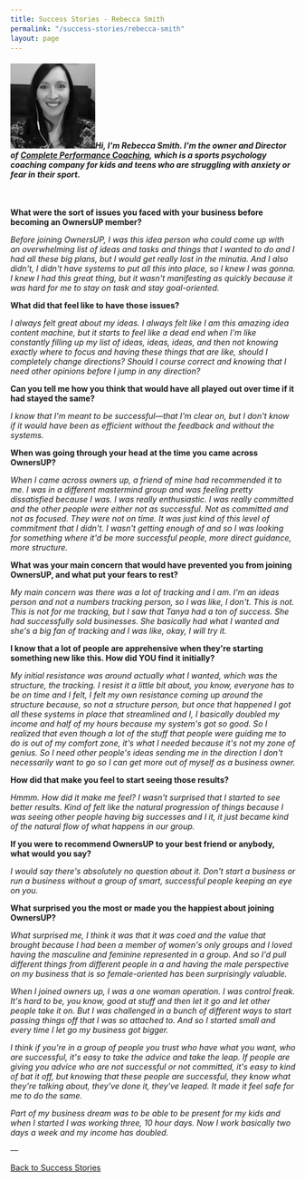 ```yaml
---
title: Success Stories - Rebecca Smith
permalink: "/success-stories/rebecca-smith"
layout: page
---
```


#### *![](/images/success-stories-rebecca-smith.jpg)Hi, I'm Rebecca Smith. I'm the owner and Director of [Complete Performance Coaching](https://completeperformancecoaching.com), which is a sports psychology coaching company for kids and teens who are struggling with anxiety or fear in their sport.*

&nbsp;

**What were the sort of issues you faced with your business before becoming an OwnersUP member?**

*Before joining OwnersUP, I was this idea person who could come up with an overwhelming list of ideas and tasks and things that I wanted to do and I had all these big plans, but I would get really lost in the minutia. And I also didn't, I didn't have systems to put all this into place, so I knew I was gonna. I knew I had this great thing, but it wasn't manifesting as quickly because it was hard for me to stay on task and stay goal-oriented.*

**What did that feel like to have those issues?**

*I always felt great about my ideas. I always felt like I am this amazing idea content machine, but it starts to feel like a dead end when I'm like constantly filling up my list of ideas, ideas, ideas, and then not knowing exactly where to focus and having these things that are like, should I completely change directions? Should I course correct and knowing that I need other opinions before I jump in any direction?*

**Can you tell me how you think that would have all played out over time if it had stayed the same?**

*I know that I'm meant to be successful—that I'm clear on, but I don't know if it would have been as efficient without the feedback and without the systems.*

**When was going through your head at the time you came across OwnersUP?**

*When I came across owners up, a friend of mine had recommended it to me. I was in a different mastermind group and was feeling pretty dissatisfied because I was. I was really enthusiastic. I was really committed and the other people were either not as successful. Not as committed and not as focused. They were not on time. It was just kind of this level of commitment that I didn't. I wasn't getting enough of and so I was looking for something where it'd be more successful people, more direct guidance, more structure.*

**What was your main concern that would have prevented you from joining OwnersUP, and what put your fears to rest?**

*My main concern was there was a lot of tracking and I am. I'm an ideas person and not a numbers tracking person, so I was like, I don't. This is not. This is not for me tracking, but I saw that Tanya had a ton of success. She had successfully sold businesses. She basically had what I wanted and she's a big fan of tracking and I was like, okay, I will try it.*

**I know that a lot of people are apprehensive when they're starting something new like this. How did YOU find it initially?**

*My initial resistance was around actually what I wanted, which was the structure, the tracking. I resist it a little bit about, you know, everyone has to be on time and I felt, I felt my own resistance coming up around the structure because, so not a structure person, but once that happened I got all these systems in place that streamlined and I, I basically doubled my income and half of my hours because my system's got so good. So I realized that even though a lot of the stuff that people were guiding me to do is out of my comfort zone, it's what I needed because it's not my zone of genius. So I need other people's ideas sending me in the direction I don't necessarily want to go so I can get more out of myself as a business owner.*

**How did that make you feel to start seeing those results?**

*Hmmm. How did it make me feel? I wasn't surprised that I started to see better results. Kind of felt like the natural progression of things because I was seeing other people having big successes and I it, it just became kind of the natural flow of what happens in our group.*

**If you were to recommend OwnersUP to your best friend or anybody, what would you say?**

*I would say there's absolutely no question about it. Don't start a business or run a business without a group of smart, successful people keeping an eye on you.*

**What surprised you the most or made you the happiest about joining OwnersUP?**

*What surprised me, I think it was that it was coed and the value that brought because I had been a member of women's only groups and I loved having the masculine and feminine represented in a group. And so I'd pull different things from different people in a and having the male perspective on my business that is so female-oriented has been surprisingly valuable.*

*When I joined owners up, I was a one woman operation. I was control freak. It's hard to be, you know, good at stuff and then let it go and let other people take it on. But I was challenged in a bunch of different ways to start passing things off that I was so attached to. And so I started small and every time I let go my business got bigger.*

*I think if you're in a group of people you trust who have what you want, who are successful, it's easy to take the advice and take the leap. If people are giving you advice who are not successful or not committed, it's easy to kind of bat it off, but knowing that these people are successful, they know what they're talking about, they've done it, they've leaped. It made it feel safe for me to do the same.*

*Part of my business dream was to be able to be present for my kids and when I started I was working three, 10 hour days. Now I work basically two days a week and my income has doubled.*

—

[Back to Success Stories](/success-stories)